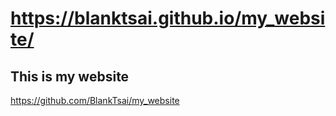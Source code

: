 # https://blanktsai.github.io/my_website/
## This is my website

https://github.com/BlankTsai/my_website
